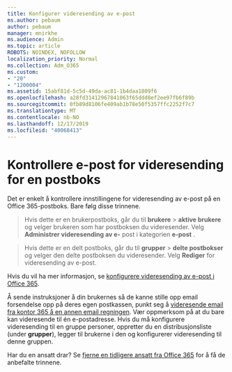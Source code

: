 ```yaml
---
title: Konfigurer videresending av e-post
ms.author: pebaum
author: pebaum
manager: mnirkhe
ms.audience: Admin
ms.topic: article
ROBOTS: NOINDEX, NOFOLLOW
localization_priority: Normal
ms.collection: Adm_O365
ms.custom:
- "20"
- "1200004"
ms.assetid: 15abf81d-5c5d-49da-ac81-1b4daa1809f6
ms.openlocfilehash: a28fd31412967841063f65ddd8ef2ee97fb6f89b
ms.sourcegitcommit: 0fb89d8106fe409ab1b78e50f5357ffc2252f7c7
ms.translationtype: MT
ms.contentlocale: nb-NO
ms.lasthandoff: 12/17/2019
ms.locfileid: "40068413"
---
```

# <a name="check-the-email-forwarding-settings-for-a-mailbox"></a>Kontrollere e-post for videresending for en postboks

Det er enkelt å kontrollere innstillingene for videresending av e-post på en Office 365-postboks. Bare følg disse trinnene.
  
> Hvis dette er en brukerpostboks, går du til **brukere** \> **aktive brukere** og velger brukeren som har postboksen du videresender. Velg **Administrer videresending av e-** post i kategorien **e-post** .

> Hvis dette er en delt postboks, går du til **grupper** \> **delte postbokser** og velger den delte postboksen du videresender. Velg **Rediger** for videresending av e-post.

Hvis du vil ha mer informasjon, se [konfigurere videresending av e-post i Office 365](https://docs.microsoft.com/office365/admin/email/configure-email-forwarding).
  
Å sende instruksjoner å din brukernes så de kanne stille opp email forsendelse opp på deres egen postkassen, punkt seg å [videresende email fra kontor 365 å en annen email regningen](https://support.office.com/article/Forward-email-from-Office-365-to-another-email-account-1ed4ee1e-74f8-4f53-a174-86b748ff6a0e). Vær oppmerksom på at du bare kan videresende til én e-postadresse. Hvis du må konfigurere videresending til en gruppe personer, oppretter du en distribusjonsliste (under **grupper**), legger til brukerne i den og konfigurerer videresending til denne gruppen.
  
Har du en ansatt drar? Se [fjerne en tidligere ansatt fra Office 365](https://docs.microsoft.com/office365/admin/add-users/remove-former-employee) for å få de anbefalte trinnene.